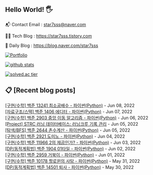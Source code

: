 ## Hello World! 🖐

📬 Contact Email : star7sss@naver.com

👨‍💻 Tech Blog : https://star7sss.tistory.com

🤪 Daily Blog : https://blog.naver.com/star7sss

[![Portfolio](https://img.shields.io/badge/Portfolio-%23000000.svg?style=for-the-badge&logo=firefox&logoColor=#FF7139)](https://fern-way-13f.notion.site/Jang-Thang-3b7b327981a2456c8ee5952eadb848b9)

[![github stats](https://github-readme-stats.vercel.app/api?username=jangThang&show_icons=true&hide_border=False)](https://star7sss.tistory.com)

[![solved.ac tier](http://mazassumnida.wtf/api/v2/generate_badge?boj=star7sss)](https://solved.ac/star7sss)

## 📋 [Recent blog posts]
[[구현/수학] 백준 13241 최소공배수 - 파이썬(Python)](https://star7sss.tistory.com/386) - Jun 08, 2022<br>
[[자료구조/스택] 백준 1406 에디터 - 파이썬(Python)](https://star7sss.tistory.com/385) - Jun 07, 2022<br>
[[구현/수학] 백준 2903 중앙 이동 알고리즘 - 파이썬(Python)](https://star7sss.tistory.com/384) - Jun 06, 2022<br>
[[Project] STRC 러닝 데이터베이스: 러닝크루 기록 관리](https://star7sss.tistory.com/594) - Jun 05, 2022<br>
[[탐색/BFS] 백준 2644 촌수계산 - 파이썬(Python)](https://star7sss.tistory.com/383) - Jun 05, 2022<br>
[[구현/수학] 백준 2921 도미노 - 파이썬(Python)](https://star7sss.tistory.com/382) - Jun 04, 2022<br>
[[구현/수학] 백준 11966 2의 제곱인가? - 파이썬(Python)](https://star7sss.tistory.com/381) - Jun 03, 2022<br>
[[DP/동적계획법] 백준 1904 01타일 - 파이썬(Python)](https://star7sss.tistory.com/380) - Jun 02, 2022<br>
[[구현/수학] 백준 2959 거북이 - 파이썬(Python)](https://star7sss.tistory.com/379) - Jun 01, 2022<br>
[[구현/수학] 백준 10178 할로윈의 사탕 - 파이썬(Python)](https://star7sss.tistory.com/378) - May 31, 2022<br>
[[DP/동적계획법] 백준 14501 퇴사 - 파이썬(Python)](https://star7sss.tistory.com/377) - May 30, 2022<br>
